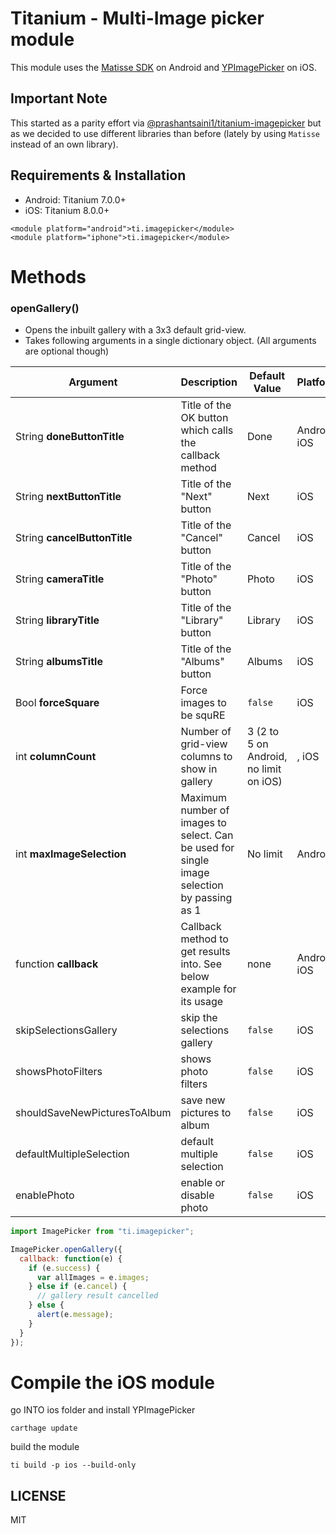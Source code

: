 # Titanium - Multi-Image picker module

This module uses the [Matisse SDK](https://github.com/zhihu/Matisse) on Android and [YPImagePicker](https://github.com/Yummypets/YPImagePicker) on iOS.

## Important Note

This started as a parity effort via [@prashantsaini1/titanium-imagepicker](https://github.com/prashantsaini1/titanium-imagepicker) but as we decided to use different libraries than before (lately by using `Matisse` instead of an own library).

## Requirements & Installation

- Android: Titanium 7.0.0+
- iOS: Titanium 8.0.0+

```
<module platform="android">ti.imagepicker</module>
<module platform="iphone">ti.imagepicker</module>
```

# Methods

### openGallery()

- Opens the inbuilt gallery with a 3x3 default grid-view.
- Takes following arguments in a single dictionary object. (All arguments are optional though)

| Argument                     | Description                                                                                | Default Value                          | Platform     |
| ---------------------------- | ------------------------------------------------------------------------------------------ | -------------------------------------- | ------------ |
| String **doneButtonTitle**   | Title of the OK button which calls the callback method                                     | Done                                   | Android, iOS |
| String **nextButtonTitle**   | Title of the "Next" button                                                                 | Next                                   | iOS          |
| String **cancelButtonTitle** | Title of the "Cancel" button                                                               | Cancel                                 | iOS          |
| String **cameraTitle**       | Title of the "Photo" button                                                                | Photo                                  | iOS          |
| String **libraryTitle**      | Title of the "Library" button                                                              | Library                                | iOS          |
| String **albumsTitle**       | Title of the "Albums" button                                                               | Albums                                 | iOS          |
| Bool **forceSquare**         | Force images to be squRE                                                                   | `false`                                | iOS          |
| int **columnCount**          | Number of grid-view columns to show in gallery                                             | 3 (2 to 5 on Android, no limit on iOS) | , iOS        |
| int **maxImageSelection**    | Maximum number of images to select. Can be used for single image selection by passing as 1 | No limit                               | Android      |
| function **callback**        | Callback method to get results into. See below example for its usage                       | none                                   | Android, iOS |
| skipSelectionsGallery        | skip the selections gallery                                                                | `false`                                | iOS          |
| showsPhotoFilters            | shows photo filters                                                                        | `false`                                | iOS          |
| shouldSaveNewPicturesToAlbum | save new pictures to album                                                                 | `false`                                | iOS          |
| defaultMultipleSelection     | default multiple selection                                                                 | `false`                                | iOS          |
| enablePhoto                  | enable or disable photo                                                                    | `false`                                | iOS          |

```javascript
import ImagePicker from "ti.imagepicker";

ImagePicker.openGallery({
  callback: function(e) {
    if (e.success) {
      var allImages = e.images;
    } else if (e.cancel) {
      // gallery result cancelled
    } else {
      alert(e.message);
    }
  }
});
```

# Compile the iOS module

go INTO ios folder and install YPImagePicker

```
carthage update
```

build the module

```
ti build -p ios --build-only
```

## LICENSE

MIT

